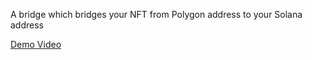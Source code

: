 A bridge which bridges your NFT from Polygon address to your Solana address

[Demo Video](https://youtu.be/YABur5m-SLM)
